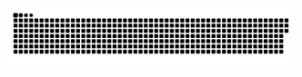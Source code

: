 <picture>
  <source media="(prefers-color-scheme: dark)" srcset="https://raw.githubusercontent.com/ricardoo9/ricardoo9/output/github-contribution-grid-snake-dark.svg">
  <source media="(prefers-color-scheme: light)" srcset="https://raw.githubusercontent.com/ricardoo9/ricardoo9/output/github-contribution-grid-snake.svg">
  <img alt="github contribution grid snake animation" src="https://raw.githubusercontent.com/ricardoo9/ricardoo9/output/github-contribution-grid-snake.svg">
</picture>

